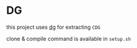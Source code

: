 # DG
this project uses [dg](https://github.com/mchalupa/dg/) for extracting `CDG`

clone & compile command is available in `setup.sh`
